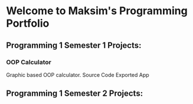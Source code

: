 # Welcome to Maksim's Programming Portfolio

## Programming 1 Semester 1 Projects:

### OOP Calculator
Graphic based OOP calculator.
Source Code
Exported App

## Programming 1 Semester 2 Projects:
